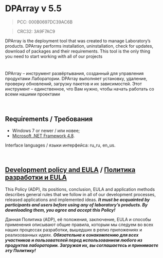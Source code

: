 ﻿# DPArray v 5.5
> PCC: 000B0697DC39AC6B

> CRC32: 3A9F7AC9



DPArray is the deployment tool that was created to manage Laboratory’s products.
DPArray performs installation, uninstallation, check for updates, download of packages and their requirements.
This tool is the only thing you need to start working with all of our projects

#

DPArray – инструмент развёртывания, созданный для управления продуктами Лаборатории.
DPArray выполняет установку, удаление, проверку обновлений, загрузку пакетов и их зависимостей.
Этот инструмент – единственное, что Вам нужно, чтобы начать работать со всеми нашими проектами

&nbsp;



## Requirements / Требования

- Windows 7 or newer / или новее;
- [Microsoft .NET Framework 4.8](https://go.microsoft.com/fwlink/?linkid=2088631).

Interface languages / языки интерфейса: ru_ru, en_us.

&nbsp;



## [Development policy and EULA](https://adslbarxatov.github.io/ADP) / [Политика разработки и EULA](https://adslbarxatov.github.io/ADP/ru)

This Policy (ADP), its positions, conclusion, EULA and application methods
describes general rules that we follow in all of our development processes, released applications and implemented ideas.
***It must be acquainted by participants and users before using any of laboratory’s products.
By downloading them, you agree and accept this Policy!***

Данная Политика (ADP), её положения, заключение, EULA и способы применения
описывают общие правила, которым мы следуем во всех наших процессах разработки, вышедших в релиз приложениях
и реализованных идеях.
***Обязательна к ознакомлению для всех участников и пользователей перед использованием любого из продуктов лаборатории.
Загружая их, вы соглашаетесь и принимаете эту Политику!***
